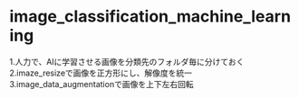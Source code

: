 # image_classification_machine_learning

1.人力で、AIに学習させる画像を分類先のフォルダ毎に分けておく  
2.imaze_resizeで画像を正方形にし、解像度を統一  
3.image_data_augmentationで画像を上下左右回転    
